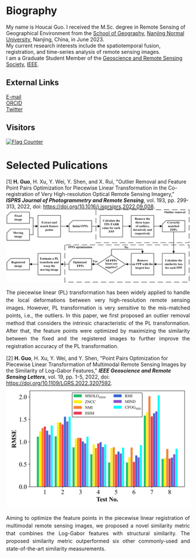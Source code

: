 # Biography
  My name is Houcai Guo. I received the M.Sc. degree in Remote Sensing of Geographical Environment from the [School of Geography](https://dky.njnu.edu.cn/), [Nanjing Normal University](https://www.nnu.edu.cn/), Nanjing, China, in June 2023.<br>
  My current research interests include the spatiotemporal fusion, registration, and time-series analysis of remote sensing images.<br>
  I am a Graduate Student Member of the [Geoscience and Remote Sensing Society](https://www.grss-ieee.org), [IEEE](https://www.ieee.org/).<br>

## External Links
  [E-mail](mailto:guohoucai@nnu.edu.cn)<br> 
  [ORCID](https://orcid.org/0000-0001-8275-5316)<br> 
  [Twitter](https://twitter.com/naivechild_ghc)<br> 

## Visitors
<a href="http://s01.flagcounter.com/more/MrL"><img src="https://s01.flagcounter.com/map/MrL/size_l/txt_000000/border_CCCCCC/pageviews_1/viewers_0/flags_0/" alt="Flag Counter" border="0"></a>

# Selected Pulications  
[1] **H. Guo**, H. Xu, Y. Wei, Y. Shen, and X. Rui, "Outlier Removal and Feature Point Pairs Optimization for Piecewise Linear Transformation in the Co-registration of Very High-resolution Optical Remote Sensing Imagery," ***ISPRS Journal of Photogrammetry and Remote Sensing***, vol. 193, pp. 299-313, 2022, doi: <https://doi.org/10.1016/j.isprsjprs.2022.09.008>.<br> 
![Flowchart of the proposed registration framework.](ISPRS_2022.jpg 'Flowchart of the proposed registration framework.')<br>
<p align = "justify" style="line-height:150%">
The piecewise linear (PL) transformation has been widely applied to handle the local deformations between very high-resolution remote sensing images. However, PL transformation is very sensitive to the mis-matched points, i.e., the outliers. In this paper, we first proposed an outlier removal method that considers the intrinsic characteristic of the PL transformation. After that, the feature points were optimized by maximizing the similarity between the fixed and the registered images to further improve the registration accuracy of the PL transformation.<br>
</p>

[2] **H. Guo**, H. Xu, Y. Wei, and Y. Shen, "Point Pairs Optimization for Piecewise Linear Transformation of Multimodal Remote Sensing Images by the Similarity of Log-Gabor Features," ***IEEE Geoscience and Remote Sensing Letters***, vol. 19, pp. 1-5, 2022, doi: <https://doi.org/10.1109/LGRS.2022.3207592>.<br> 
![Effectiveness of the proposed similarity metric.](GRSL_2022.jpg 'Effectiveness of the proposed similarity metric.')<br>
<p align = "justify" style="line-height:150%">
Aiming to optimize the feature points in the piecewise linear registration of multimodal remote sensing images, we proposed a novel similarity metric that combines the Log-Gabor features with structural similarity. The proposed similarity metric outperformed six other commonly-used and state-of-the-art similarity measurements. 
</p>
